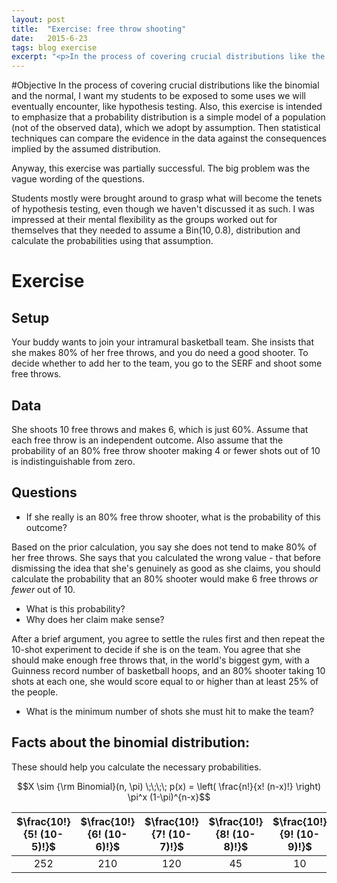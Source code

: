 ```yaml
---
layout: post
title:  "Exercise: free throw shooting"
date:   2015-6-23
tags: blog exercise
excerpt: "<p>In the process of covering crucial distributions like the binomial and the normal, I want my students to be exposed to some uses we will eventually encounter, like hypothesis testing. Also, this exercise is intended to emphasize that a probability distribution is a simple model of a population (not of the observed data), which we adopt by assumption. Then statistical techniques can compare the evidence in the data against the consequences implied by the assumed distribution.</p>"
---
```


#Objective
In the process of covering crucial distributions like the binomial and the normal, I want my students to be exposed to some uses we will eventually encounter, like hypothesis testing. Also, this exercise is intended to emphasize that a probability distribution is a simple model of a population (not of the observed data), which we adopt by assumption. Then statistical techniques can compare the evidence in the data against the consequences implied by the assumed distribution.

Anyway, this exercise was partially successful. The big problem was the vague wording of the questions.

Students mostly were brought around to grasp what will become the tenets of hypothesis testing, even though we haven't discussed it as such. I was impressed at their mental flexibility as the groups worked out for themselves that they needed to assume a Bin$(10, 0.8)$, distribution and calculate the probabilities using that assumption.

# Exercise

## Setup
Your buddy wants to join your intramural basketball team. She insists that she makes 80% of her free throws, and you do need a good shooter. To decide whether to add her to the team, you go to the SERF and shoot some free throws.

## Data
She shoots 10 free throws and makes 6, which is just 60%. Assume that each free throw is an independent outcome. Also assume that the probability of an 80% free throw shooter making 4 or fewer shots out of 10 is indistinguishable from zero.

## Questions

 - If she really is an 80% free throw shooter, what is the probability of this outcome?

Based on the prior calculation, you say she does not tend to make 80% of her free throws. She says that you calculated the wrong value - that before dismissing the idea that she's genuinely as good as she claims, you should calculate the probability that an 80% shooter would make 6 free throws *or fewer* out of 10.

 - What is this probability?
 - Why does her claim make sense?

After a brief argument, you agree to settle the rules first and then repeat the 10-shot experiment to decide if she is on the team. You agree that she should make enough free throws that, in the world's biggest gym, with a Guinness record number of basketball hoops, and an 80% shooter taking 10 shots at each one, she would score equal to or higher than at least 25% of the people.

 - What is the minimum number of shots she must hit to make the team?

## Facts about the binomial distribution:
These should help you calculate the necessary probabilities.

$$X \sim {\rm Binomial}(n, \pi) \;\;\;\; p(x) = \left( \frac{n!}{x! (n-x)!} \right) \pi^x (1-\pi)^{n-x}$$

| $\frac{10!}{5! (10-5)!}$ | $\frac{10!}{6! (10-6)!}$ | $\frac{10!}{7! (10-7)!}$ | $\frac{10!}{8! (10-8)!}$ | $\frac{10!}{9! (10-9)!}$ | $\frac{10!}{10! (10-10)!}$ |
|:-:|:-:|:-:|:-:|:-:|:-:|
| 252 | 210 | 120 | 45 | 10 | 1 |